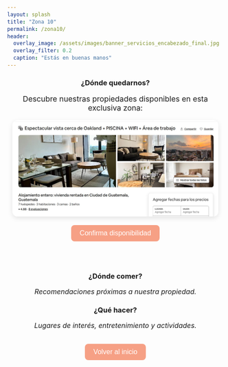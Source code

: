 ```yaml
---
layout: splash
title: "Zona 10"
permalink: /zona10/
header:
  overlay_image: /assets/images/banner_servicios_encabezado_final.jpg
  overlay_filter: 0.2
  caption: "Estás en buenas manos"
---
```


<div style="text-align: center;">

<h3>¿Dónde quedarnos?</h3>
<p style="font-size: 1.1rem;">Descubre nuestras propiedades disponibles en esta exclusiva zona:</p>

<div style="display: flex; justify-content: center; gap: 40px; flex-wrap: wrap;">
  <div style="max-width: 480px;">
    <img src="/assets/images/NEWZona10.jpg" alt="Zona 10 - Vista espectacular" style="width: 100%; border-radius: 12px; box-shadow: 0 4px 12px rgba(0,0,0,0.1);">
    <br><br>
    <a href="https://www.airbnb.mx/rooms/1249461738512117875?guests=1&adults=1&s=67&unique_share_id=85f7acfa-eb6f-4211-a707-3e60ac16d535" target="_blank">
      <button style="background-color: #f6a085; color: white; border: none; padding: 10px 20px; border-radius: 8px; font-size: 1rem; cursor: pointer;">Confirma disponibilidad</button>
    </a>
  </div>
</div>

<br><br>

<h3>¿Dónde comer?</h3>
<p style="font-style: italic; font-size: 1rem;">Recomendaciones próximas a nuestra propiedad.</p>

<h3>¿Qué hacer?</h3>
<p style="font-style: italic; font-size: 1rem;">Lugares de interés, entretenimiento y actividades.</p>

<br>
<a href="/" style="text-decoration: none;">
  <button style="background-color: #f6a085; color: white; border: none; padding: 10px 20px; border-radius: 8px; font-size: 1rem; cursor: pointer;">Volver al inicio</button>
</a>

</div>
